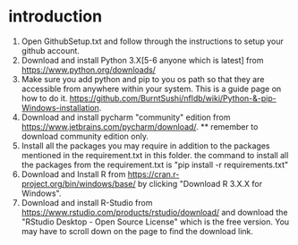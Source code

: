 # introduction

1. Open GithubSetup.txt and follow through the instructions to setup your github account.
2. Download and install Python 3.X[5-6 anyone which is latest] from https://www.python.org/downloads/
3. Make sure you add python and pip to you os path so that they are accessible from anywhere within your system. This is a guide page on how to do it. https://github.com/BurntSushi/nfldb/wiki/Python-&-pip-Windows-installation.
3. Download and install pycharm "community" edition from https://www.jetbrains.com/pycharm/download/.
** remember to download community edition only.
4. Install all the packages you may require in addition to the packages mentioned in the requirement.txt in this folder.
 the command to install all the packages from the requirement.txt is "pip install -r requirements.txt"
5. Download and Install R from https://cran.r-project.org/bin/windows/base/ by clicking "Download R 3.X.X for Windows".
6. Download and install R-Studio from https://www.rstudio.com/products/rstudio/download/ and download the "RStudio Desktop - Open Source License" which is the free version. You may have to scroll down on the page to find the download link.
